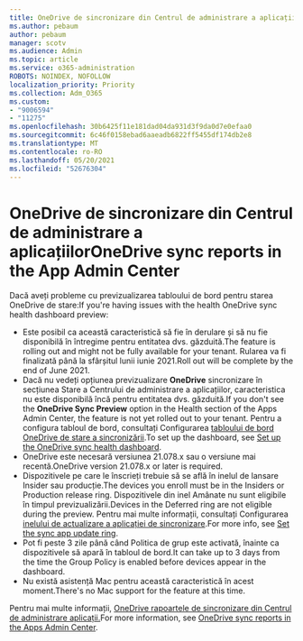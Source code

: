 ```yaml
---
title: OneDrive de sincronizare din Centrul de administrare a aplicațiilor
ms.author: pebaum
author: pebaum
manager: scotv
ms.audience: Admin
ms.topic: article
ms.service: o365-administration
ROBOTS: NOINDEX, NOFOLLOW
localization_priority: Priority
ms.collection: Adm_O365
ms.custom:
- "9006594"
- "11275"
ms.openlocfilehash: 30b6425f11e181dad04da931d3f9da0d7e0efaa0
ms.sourcegitcommit: 6c46f0158ebad6aaeadb6822ff5455df174db2e8
ms.translationtype: MT
ms.contentlocale: ro-RO
ms.lasthandoff: 05/20/2021
ms.locfileid: "52676304"
---
```

# <a name="onedrive-sync-reports-in-the-app-admin-center"></a><span data-ttu-id="1edef-102">OneDrive de sincronizare din Centrul de administrare a aplicațiilor</span><span class="sxs-lookup"><span data-stu-id="1edef-102">OneDrive sync reports in the App Admin Center</span></span>

<span data-ttu-id="1edef-103">Dacă aveți probleme cu previzualizarea tabloului de bord pentru starea OneDrive de stare:</span><span class="sxs-lookup"><span data-stu-id="1edef-103">If you're having issues with the health OneDrive sync health dashboard preview:</span></span>

- <span data-ttu-id="1edef-104">Este posibil ca această caracteristică să fie în derulare și să nu fie disponibilă în întregime pentru entitatea dvs. găzduită.</span><span class="sxs-lookup"><span data-stu-id="1edef-104">The feature is rolling out and might not be fully available for your tenant.</span></span> <span data-ttu-id="1edef-105">Rularea va fi finalizată până la sfârșitul lunii iunie 2021.</span><span class="sxs-lookup"><span data-stu-id="1edef-105">Roll out will be complete by the end of June 2021.</span></span>
- <span data-ttu-id="1edef-106">Dacă nu vedeți opțiunea previzualizare **OneDrive** sincronizare în secțiunea Stare a Centrului de administrare a aplicațiilor, caracteristica nu este disponibilă încă pentru entitatea dvs. găzduită.</span><span class="sxs-lookup"><span data-stu-id="1edef-106">If you don't see the **OneDrive Sync Preview** option in the Health section of the Apps Admin Center, the feature is not yet rolled out to your tenant.</span></span> <span data-ttu-id="1edef-107">Pentru a configura tabloul de bord, consultați Configurarea [tabloului de bord OneDrive de stare a sincronizării](/OneDrive/sync-health#set-up-the-onedrive-sync-health-dashboard).</span><span class="sxs-lookup"><span data-stu-id="1edef-107">To set up the dashboard, see [Set up the OneDrive sync health dashboard](/OneDrive/sync-health#set-up-the-onedrive-sync-health-dashboard).</span></span>
- <span data-ttu-id="1edef-108">OneDrive este necesară versiunea 21.078.x sau o versiune mai recentă.</span><span class="sxs-lookup"><span data-stu-id="1edef-108">OneDrive version 21.078.x or later is required.</span></span>
- <span data-ttu-id="1edef-109">Dispozitivele pe care le înscrieți trebuie să se află în inelul de lansare Insider sau producție.</span><span class="sxs-lookup"><span data-stu-id="1edef-109">The devices you enroll must be in the Insiders or Production release ring.</span></span> <span data-ttu-id="1edef-110">Dispozitivele din inel Amânate nu sunt eligibile în timpul previzualizării.</span><span class="sxs-lookup"><span data-stu-id="1edef-110">Devices in the Deferred ring are not eligible during the preview.</span></span> <span data-ttu-id="1edef-111">Pentru mai multe informații, consultați Configurarea [inelului de actualizare a aplicației de sincronizare](/OneDrive/use-group-policy#set-the-sync-app-update-ring).</span><span class="sxs-lookup"><span data-stu-id="1edef-111">For more info, see [Set the sync app update ring](/OneDrive/use-group-policy#set-the-sync-app-update-ring).</span></span>
- <span data-ttu-id="1edef-112">Pot fi peste 3 zile până când Politica de grup este activată, înainte ca dispozitivele să apară în tabloul de bord.</span><span class="sxs-lookup"><span data-stu-id="1edef-112">It can take up to 3 days from the time the Group Policy is enabled before devices appear in the dashboard.</span></span>
- <span data-ttu-id="1edef-113">Nu există asistență Mac pentru această caracteristică în acest moment.</span><span class="sxs-lookup"><span data-stu-id="1edef-113">There's no Mac support for the feature at this time.</span></span>

<span data-ttu-id="1edef-114">Pentru mai multe informații, [OneDrive rapoartele de sincronizare din Centrul de administrare aplicații.](/OneDrive/sync-health)</span><span class="sxs-lookup"><span data-stu-id="1edef-114">For more information, see [OneDrive sync reports in the Apps Admin Center](/OneDrive/sync-health).</span></span>